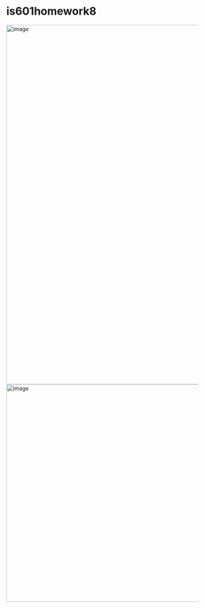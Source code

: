 # is601homework8


<img width="941" alt="image" src="https://github.com/user-attachments/assets/0d10cfb3-4776-4fa6-8ddc-01ab549da5b1" />
<img width="570" alt="image" src="https://github.com/user-attachments/assets/77e3c0eb-430e-4bc5-8c0d-49678be92570" />
